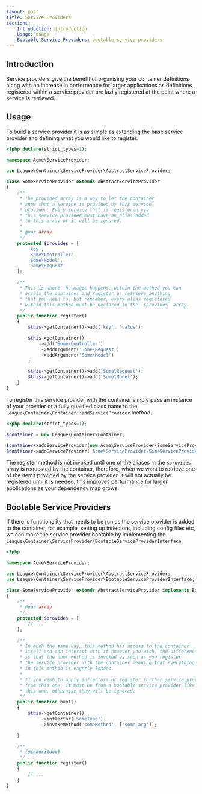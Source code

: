 ```yaml
---
layout: post
title: Service Providers
sections:
    Introduction: introduction
    Usage: usage
    Bootable Service Providers: bootable-service-providers
---
```

## Introduction

Service providers give the benefit of organising your container definitions along with an increase in performance for larger applications as definitions registered within a service provider are lazily registered at the point where a service is retrieved.

## Usage

To build a service provider it is as simple as extending the base service provider and defining what you would like to register.

~~~ php
<?php declare(strict_types=1);

namespace Acme\ServiceProvider;

use League\Container\ServiceProvider\AbstractServiceProvider;

class SomeServiceProvider extends AbstractServiceProvider
{
    /**
     * The provided array is a way to let the container
     * know that a service is provided by this service
     * provider. Every service that is registered via
     * this service provider must have an alias added
     * to this array or it will be ignored.
     *
     * @var array
     */
    protected $provides = [
        'key',
        'Some\Controller',
        'Some\Model',
        'Some\Request'
    ];

    /**
     * This is where the magic happens, within the method you can
     * access the container and register or retrieve anything
     * that you need to, but remember, every alias registered
     * within this method must be declared in the `$provides` array.
     */
    public function register()
    {
        $this->getContainer()->add('key', 'value');

        $this->getContainer()
            ->add('Some\Controller')
             ->addArgument('Some\Request')
             ->addArgument('Some\Model')
        ;

        $this->getContainer()->add('Some\Request');
        $this->getContainer()->add('Some\Model');
    }
}
~~~

To register this service provider with the container simply pass an instance of your provider or a fully qualified class name to the `League\Container\Container::addServiceProvider` method.

~~~ php
<?php declare(strict_types=1);

$container = new League\Container\Container;

$container->addServiceProvider(new Acme\ServiceProvider\SomeServiceProvider);
$container->addServiceProvider('Acme\ServiceProvider\SomeServiceProvider');
~~~

The register method is not invoked until one of the aliases in the `$provides` array is requested by the container, therefore, when we want to retrieve one of the items provided by the service provider, it will not actually be registered until it is needed, this improves performance for larger applications as your dependency map grows.

## Bootable Service Providers

If there is functionality that needs to be run as the service provider is added to the container, for example, setting up inflectors, including config files etc, we can make the service provider bootable by implementing the `League\Container\ServiceProvider\BootableServiceProviderInterface`.

~~~ php
<?php

namespace Acme\ServiceProvider;

use League\Container\ServiceProvider\AbstractServiceProvider;
use League\Container\ServiceProvider\BootableServiceProviderInterface;

class SomeServiceProvider extends AbstractServiceProvider implements BootableServiceProviderInterface
{
    /**
     * @var array
     */
    protected $provides = [
        // ...
    ];

    /**
     * In much the same way, this method has access to the container
     * itself and can interact with it however you wish, the difference
     * is that the boot method is invoked as soon as you register
     * the service provider with the container meaning that everything
     * in this method is eagerly loaded.
     *
     * If you wish to apply inflectors or register further service providers
     * from this one, it must be from a bootable service provider like
     * this one, otherwise they will be ignored.
     */
    public function boot()
    {
        $this->getContainer()
             ->inflector('SomeType')
             ->invokeMethod('someMethod', ['some_arg']);

    }

    /**
     * {@inheritdoc}
     */
    public function register()
    {
        // ...
    }
}
~~~
